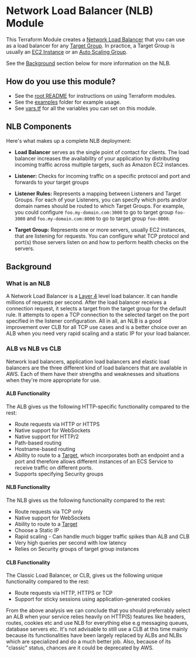 # Network Load Balancer (NLB) Module

This Terraform Module creates a [Network Load Balancer](https://docs.aws.amazon.com/elasticloadbalancing/latest/network/introduction.html)
that you can use as a load balancer for any [Target Group](https://docs.aws.amazon.com/elasticloadbalancing/latest/network/load-balancer-target-groups.html).
In practice, a Target Group is usually an [EC2 Instance](https://docs.aws.amazon.com/AWSEC2/latest/UserGuide/concepts.html)
or an [Auto Scaling Group](http://docs.aws.amazon.com/autoscaling/latest/userguide/WhatIsAutoScaling.html).

See the [Background](#background) section below for more information on the NLB.

## How do you use this module?

* See the [root README](/README.md) for instructions on using Terraform modules.
* See the [examples](/examples) folder for example usage.
* See [vars.tf](./vars.tf) for all the variables you can set on this module.

## NLB Components

Here's what makes up a complete NLB deployment:

- **Load Balancer** serves as the single point of contact for clients. The load balancer increases the availability of your application by distributing incoming traffic across multiple targets, such as Amazon EC2 instances.

- **Listener:** Checks for incoming traffic on a specific protocol and port and forwards to your target groups

- **Listener Rules:** Represents a mapping between Listeners and Target Groups. For each of your Listeners, you can
  specify which ports and/or domain names should be routed to which Target Groups. For example, you could configure `foo.my-domain.com:3000` to go to target group `foo-3000` and `foo.my-domain.com:8000` to go to target group `foo-8000`.

- **Target Group:** Represents one or more servers, usually EC2 instances, that are listening for requests. You can configure what TCP protocol and port(s) those servers listen on and how to perform health checks on the servers. 

## Background

### What is an NLB

A Network Load Balancer is a [Layer 4](https://en.wikipedia.org/wiki/Transport_layer) level load balancer. It can handle millions of requests per second. After the load balancer receives a connection request, it selects a target from the target group for the default rule. It attempts to open a TCP connection to the selected target on the port specified in the listener configuration. All in all, an NLB is a good improvement over CLB for all TCP use cases and is a better choice over an ALB when you need very rapid scaling and a static IP for your load balancer.

### ALB vs NLB vs CLB

Network load balancers, application load balancers and elastic load balancers are the three different kind of load balancers that are available in AWS. Each of them have their strengths and weaknesses and situations when they're more appropriate for use.

#### ALB Functionality

The ALB gives us the following HTTP-specific functionality compared to the rest:

- Route requests via HTTP or HTTPS
- Native support for WebSockets
- Native support for HTTP/2
- Path-based routing
- Hostname-based routing
- Ability to route to a [Target](http://docs.aws.amazon.com/elasticloadbalancing/latest/application/target-group-register-targets.html), which incorporates both an endpoint and a port and therefore allows different instances of an ECS Service to receive traffic on different ports.
- Supports specifying Security groups


#### NLB Functionality

The NLB gives us the following functionality compared to the rest:

- Route requests via TCP only
- Native support for WebSockets
- Ability to route to a [Target](http://docs.aws.amazon.com/elasticloadbalancing/latest/network/target-group-register-targets.html)
- Choose a Static IP
- Rapid scaling - Can handle much bigger traffic spikes than ALB and CLB
- Very high queries per second with low latency
- Relies on Security groups of target group instances

#### CLB Functionality

The Classic Load Balancer, or CLB, gives us the following unique functionality compared to the rest:

- Route requests via HTTP, HTTPS or TCP
- Support for sticky sessions using application-generated cookies

From the above analysis we can conclude that you should preferrably select an ALB when your service relies heavily on HTTP(S) features like headers, routes, cookies etc and use NLB for everything else e.g messaging queues, database servers etc. It's not advisable to still use a CLB at this time mainly because its functionalities have been largely replaced by ALBs and NLBs which are specialized and do a much better job. Also, because of its "classic" status, chances are it could be deprecated by AWS.
